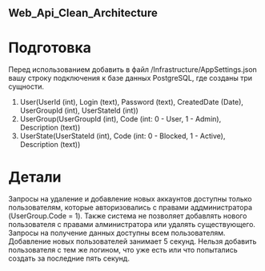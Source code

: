 ## Web_Api_Clean_Architecture
# Подготовка
Перед использованием добавить в файл /Infrastructure/AppSettings.json вашу строку подключения к базе данных PostgreSQL, где созданы три сущности.
1) User(UserId (int), Login (text), Password (text), CreatedDate (Date), UserGroupId (int), UserStateId (int))
2) UserGroup(UserGroupId (int), Code (int: 0 - User, 1 - Admin), Description (text))
3) UserState(UserStateId (int), Code (int: 0 - Blocked, 1 - Active), Description (text))
# Детали
Запросы на удаление и добавление новых аккаунтов доступны только пользователям, которые авторизовались с правами аддминистратора (UserGroup.Code = 1). Также система не позволяет добавлять нового пользователя с правами алминистратора или удалять существующего. Запросы на получение данных доступны всем пользователям. 
Добавление новых пользователей занимает 5 секунд. Нельзя добавить пользователя с тем же логином, что уже есть или что попытались создать за последние пять секунд.
